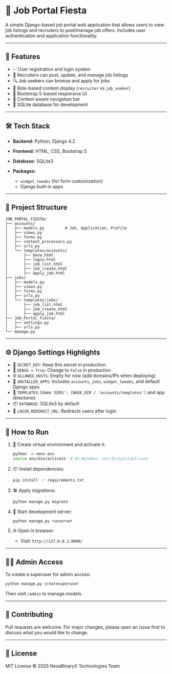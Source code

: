 # 🎉 Job Portal Fiesta

A simple Django-based job portal web application that allows users to view job listings and recruiters to post/manage job offers. Includes user authentication and application functionality.

---

## 🚀 Features

- ✅ User registration and login system
- 💼 Recruiters can post, update, and manage job listings
- 🔍 Job seekers can browse and apply for jobs
- 👥 Role-based content display (`recruiter` vs `job_seeker`)
- 🎨 Bootstrap 5-based responsive UI
- 🧠 Context-aware navigation bar
- 💾 SQLite database for development

---

## 🛠️ Tech Stack

- **Backend:** Python, Django 4.2
- **Frontend:** HTML, CSS, Bootstrap 5
- **Database:** SQLite3
- **Packages:**

  - `widget_tweaks` (for form customization)
  - Django built-in apps

---

## 📂 Project Structure

```
JOB_PORTAL_FIESTA/
├── accounts/
│   ├── models.py         # Job, Application, Profile
│   ├── views.py
│   ├── forms.py
│   ├── context_processors.py
│   ├── urls.py
│   └── templates/accounts/
│       ├── base.html
│       ├── login.html
│       ├── job_list.html
│       ├── job_create.html
│       ├── apply_job.html
├── jobs/
│   ├── models.py
│   ├── views.py
│   ├── forms.py
│   ├── urls.py
│   └── templates/jobs/
│       ├── job_list.html
│       ├── job_create.html
│       ├── apply_job.html
├── Job_Portal_Fiesta/
│   ├── settings.py
│   ├── urls.py
└── manage.py
```

---

## ⚙️ Django Settings Highlights

- 🔐 `SECRET_KEY`: Keep this secret in production
- 🛑 `DEBUG = True`: Change to `False` in production
- 🌐 `ALLOWED_HOSTS`: Empty for now (add domains/IPs when deploying)
- 🔗 `INSTALLED_APPS`: Includes `accounts`, `jobs`, `widget_tweaks`, and default Django apps
- 📁 `TEMPLATES`: Uses `'DIRS': [BASE_DIR / 'accounts/templates']` and app directories
- 📦 `DATABASE`: SQLite3 by default
- 🔄 `LOGIN_REDIRECT_URL`: Redirects users after login

---

## 🧪 How to Run

1. 🐍 Create virtual environment and activate it:

   ```bash
   python -m venv env
   source env/bin/activate  # On Windows: env\Scripts\activate
   ```

2. 📦 Install dependencies:

   ```bash
   pip install -r requirements.txt
   ```

3. 🛠️ Apply migrations:

   ```bash
   python manage.py migrate
   ```

4. 🚀 Start development server:

   ```bash
   python manage.py runserver
   ```

5. 🌐 Open in browser:

   - Visit: `http://127.0.0.1:8000/`

---

## 👨‍💻 Admin Access

To create a superuser for admin access:

```bash
python manage.py createsuperuser
```

Then visit `/admin` to manage models.

---

## 🙌 Contributing

Pull requests are welcome. For major changes, please open an issue first to discuss what you would like to change.

---

## 📃 License

MIT License © 2025 NexaBinaryX Technologies Team
